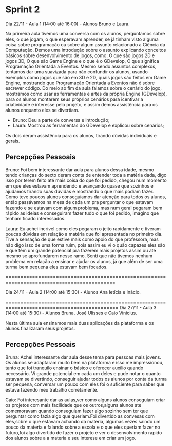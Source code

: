 # Sprint 2

Dia 22/11 - Aula 1 (14:00 até 16:00) - Alunos Bruno e Laura.

Na primeira aula tivemos uma conversa com os alunos, perguntamos sobre eles, o que jogam, o que esperavam aprender, se já tinham visto alguma coisa sobre programação ou sobre algum assunto relacionado a Ciência da Computação. Demos uma introdução sobre o assunto explicando conceitos básicos sobre desenvolvimento de jogos, como: O que são jogos 2D e jogos 3D, O que são Game Engine e o que é o GDevelop, O que significa Programação Orientada a Eventos. Mesmo sendo assuntos complexos, tentamos dar uma suavizada para não confundir os alunos, usando exemplos como jogos que são em 3D e 2D, quais jogos são feitos em Game Engine, mostrando que Programação Orientada a Eventos não é sobre escrever código. Do meio ao fim da aula falamos sobre o cenário do jogo, mostramos como usar as ferramentas e artes da própria Engine (GDevelop), para os alunos montarem seus próprios cenários para icentivar a criatividade e interesse pelo projeto, e assim demos assistência para os alunos enquanto eles se divertiam.

- Bruno: Deu a parte de conversa e introdução;
- Laura: Mostrou as ferramentas  do GDevelop e explicou sobre cenários;

Os dois deram assistência para os alunos, tirando dúvidas individuais e gerais.



## Percepções Pessoais

Bruno: Foi bem interessante dar aula para alunos dessa idade, mesmo tendo crianças do sexto deram conta de entender toda a matéria dada, digo isso por terem feito até mais coisa do que foi pedido, chegou num momento em que eles estavam aprendendo e avançando quase que sozinhos e ajudamos tirando suas dúvidas e mostrando o que mais podiam fazer. Como teve poucos alunos conseguíamos dar atenção para todos os alunos, então passávamos na mesa de cada um pra perguntar o que estavam fazendo e se estavam com algum problema, mas num geral pegaram bem rápido as ideias e conseguiram fazer tudo o que foi pedido, imagino que tenham ficado interessados.

Laura: Eu achei incrível como eles pegaram o jeito rapidamente e tiveram poucas dúvidas em relação a matéria que foi apresentada no primeiro dia. Tive a sensação de que estive mais como apoio do que professora, mas não digo isso de uma forma ruim, pois assim eu vi o quão capazes eles são e que têm um grande potencial pra fazerem mais projetos assim ou até mesmo se aprofundarem nesse ramo. Senti que não tivemos nenhum problema em relação a ensinar e ajudar os alunos, já que além de ser uma turma bem pequena eles estavam bem focados.

===========================================================================================

Dia 24/11 - Aula 2 (14:00 até 15:30) - Alunos Ana letícia e Inácio.







============================================================================================
Dia 27/11 - Aula 3 (14:00 até 15:30) - Alunos Bruna, José Ulisses e Caio Vinicius.

Nesta última aula ensinamos mais duas aplicações da plataforma e os alunos finalizaram seus projetos. 


## Percepções Pessoais

Bruna: Achei interessante dar aula desse tema para pessoas mais jovens. Os alunos se adaptaram muito bem na plataforma e isso me impressionou, tanto que foi tranquilo ensinar o básico e oferecer auxílio quando necessário. Vi grande potencial em cada um deles e pude notar o quanto estavam se divertindo, conseguir ajudar todos os alunos por conta da turma ser pequena, conversar um pouco com eles foi o suficiente para saber que estava fazendo meu trabalho corretamente.

Caio: Foi interesante dar as aulas,ver como alguns alunos conseguiam criar os projetos com mais facilidade que os outros,alguns alunos ate comemoravam quando conseguiam fazer algo sozinho sem ter que perguntar como fazia algo que queriam.Foi divertido as convesas com eles,sobre o que estavam achando da materia, algumas vezes saindo um pouco da materia e falando sobre a escola e o que eles queriam fazer no futuro,foi algo divertido de fazer o projeto e ver o desenvolvimento rapido dos alunos sobre a a materia e seu interese em criar um jogo.
